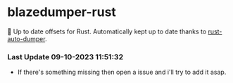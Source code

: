 # blazedumper-rust

🚀 Up to date offsets for Rust. Automatically kept up to date thanks to [rust-auto-dumper](https://github.com/Akandesh/rust-auto-dumper).


### Last Update 09-10-2023 11:51:32
- If there's something missing then open a issue and i'll try to add it asap.